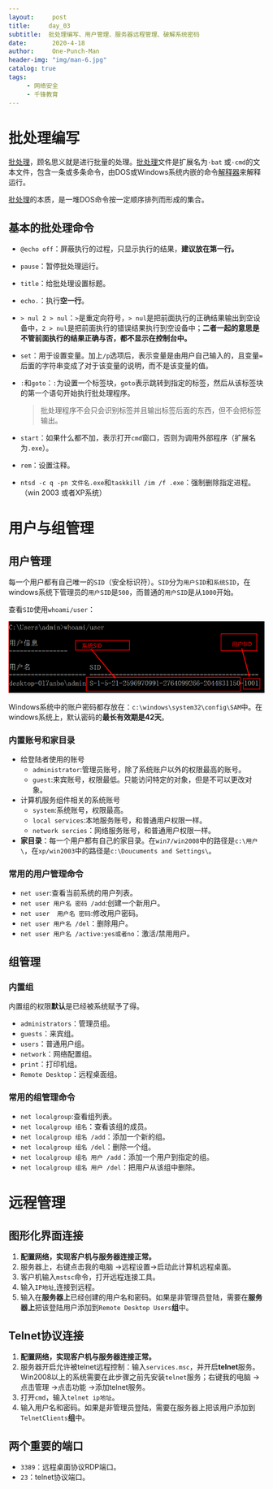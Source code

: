 ```yaml
---
layout:     post
title:     day_03
subtitle:  批处理编写、用户管理、服务器远程管理、破解系统密码
date:       2020-4-18
author:     One-Punch-Man
header-img: "img/man-6.jpg"
catalog: true
tags: 
     - 网络安全
     - 千锋教育
---
```




# 批处理编写

[批处理](https://baike.baidu.com/item/%E6%89%B9%E5%A4%84%E7%90%86/1448600)，顾名思义就是进行批量的处理。[批处理](https://baike.baidu.com/item/%E6%89%B9%E5%A4%84%E7%90%86/1448600)文件是扩展名为`·bat` 或`·cmd`的文本文件，包含一条或多条命令，由DOS或Windows系统内嵌的命令[解释器](https://baike.baidu.com/item/%E8%A7%A3%E9%87%8A%E5%99%A8/10418965)来解释运行。

 [批处理](https://baike.baidu.com/item/%E6%89%B9%E5%A4%84%E7%90%86)的本质，是一堆DOS命令按一定顺序排列而形成的集合。 

## 基本的批处理命令

- `@echo off`：屏蔽执行的过程，只显示执行的结果，**建议放在第一行。**

- `pause`：暂停批处理运行。

- `title`：给批处理设置标题。

- `echo.`：执行**空一行**。

- `> nul 2 > nul`：`>`是重定向符号，`> nul`是把前面执行的正确结果输出到空设备中，`2 > nul`是把前面执行的错误结果执行到空设备中；**二者一起的意思是不管前面执行的结果正确与否，都不显示在控制台中。**

- `set`：用于设置变量。加上`/p`选项后，表示变量是由用户自己输入的，且变量`=`后面的字符串变成了对于该变量的说明，而不是该变量的值。

- `:`和`goto`：`:`为设置一个标签块，`goto`表示跳转到指定的标签，然后从该标签块的第一个语句开始执行批处理程序。

  > 批处理程序不会只会识别标签并且输出标签后面的东西，但不会把标签输出。

- `start`：如果什么都不加，表示打开`cmd`窗口，否则为调用外部程序（扩展名为`.exe`）。

- `rem`：设置注释。

- `ntsd -c q -pn 文件名.exe`和`taskkill /im /f .exe`：强制删除指定进程。（win 2003 或者XP系统）

# 用户与组管理

## 用户管理

每一个用户都有自己唯一的`SID`（安全标识符）。`SID`分为`用户SID`和`系统SID`，在windows系统下管理员的`用户SID`是`500`，而普通的`用户SID`是从`1000`开始。

查看`SID`使用`whoami/user`：

![SID](/img/day_03_01.png)

Windows系统中的账户密码都存放在：`c:\windows\system32\config\SAM`中。在windows系统上，默认密码的**最长有效期是42天**。

### 内置账号和家目录

- 给登陆者使用的账号
  - `administrator`:管理员账号，除了系统账户以外的权限最高的账号。
  - `guest`:来宾账号，权限最低。只能访问特定的对象，但是不可以更改对象。
- 计算机服务组件相关的系统账号
  - `system`:系统账号，权限最高。
  - `local services`:本地服务账号，和普通用户权限一样。
  - `network sercies`：网络服务账号，和普通用户权限一样。
- **家目录**：每一个用户都有自己的家目录。在`win7/win2008`中的路径是`c:\用户\`，在`xp/win2003`中的路径是`c:\Doucuments and Settings\`。

### 常用的用户管理命令

- `net user`:查看当前系统的用户列表。
- `net user 用户名 密码 /add`:创建一个新用户。
- `net user  用户名 密码`:修改用户密码。
- `net user 用户名 /del`：删除用户。
- `net user 用户名 /active:yes或者no`：激活/禁用用户。

## 组管理

### 内置组

内置组的权限**默认**是已经被系统赋予了得。

- `administrators`：管理员组。
- `guests`：来宾组。
- `users`：普通用户组。
- `network`：网络配置组。
- `print`：打印机组。
- `Remote Desktop`：远程桌面组。

### 常用的组管理命令

- `net localgroup`:查看组列表。
- `net localgroup 组名`：查看该组的成员。
- `net localgroup 组名 /add`：添加一个新的组。
- `net localgroup 组名 /del`：删除一个组。
- `net localgroup 组名 用户 /add`：添加一个用户到指定的组。
- `net localgroup 组名 用户 /del`：把用户从该组中删除。

# 远程管理

## 图形化界面连接

1. **配置网络，实现客户机与服务器连接正常。**
2. 服务器上，右键点击我的电脑 ->远程设置->启动此计算机远程桌面。
3. 客户机输入`mstsc`命令，打开远程连接工具。
4. 输入`IP地址`,连接到远程。
5. 输入在**服务器上**已经创建的用户名和密码。如果是非管理员登陆，需要在**服务器上**把该登陆用户添加到`Remote Desktop Users`**组**中。

## Telnet协议连接

1. **配置网络，实现客户机与服务器连接正常。**
2. 服务器开启允许被telnet远程控制：输入`services.msc`，并开启**telnet**服务。Win2008以上的系统需要在此步骤之前先安装`telnet`服务；右键我的电脑 ->点击管理 ->点击功能 ->添加telnet服务。
3. 打开`cmd`，输入`telnet ip地址`。
4. 输入用户名和密码。如果是非管理员登陆，需要在服务器上把该用户添加到`TelnetClients`**组**中。

## 两个重要的端口

- `3389`：远程桌面协议RDP端口。
- `23`：telnet协议端口。
